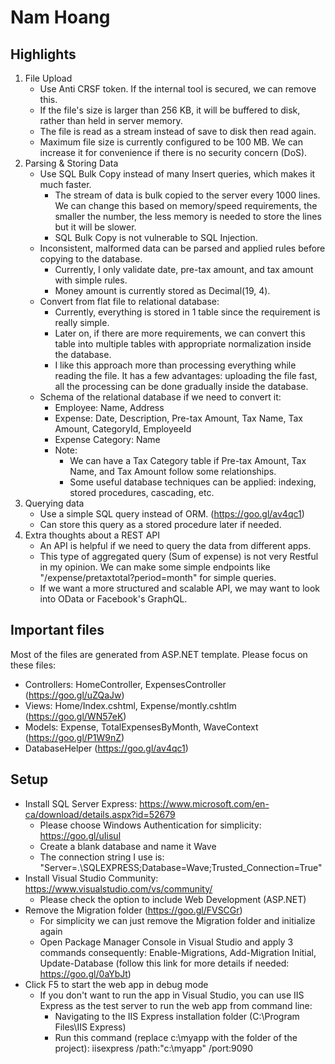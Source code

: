 # Nam Hoang
## Highlights
1. File Upload
    - Use Anti CRSF token. If the internal tool is secured, we can remove this.
    - If the file's size is larger than 256 KB, it will be buffered to disk, rather than held in server memory.
    - The file is read as a stream instead of save to disk then read again.
    - Maximum file size is currently configured to be 100 MB. We can increase it for convenience if there is no security concern (DoS).
2. Parsing & Storing Data
    - Use SQL Bulk Copy instead of many Insert queries, which makes it much faster.
        * The stream of data is bulk copied to the server every 1000 lines. We can change this based on memory/speed requirements, the smaller the number, the less memory is needed to store the lines but it will be slower.
        * SQL Bulk Copy is not vulnerable to SQL Injection.
    - Inconsistent, malformed data can be parsed and applied rules before copying to the database.
        * Currently, I only validate date, pre-tax amount, and tax amount with simple rules.
        * Money amount is currently stored as Decimal(19, 4).
    - Convert from flat file to relational database:
        * Currently, everything is stored in 1 table since the requirement is really simple.
        * Later on, if there are more requirements, we can convert this table into multiple tables with appropriate normalization inside the database.
        * I like this approach more than processing everything while reading the file. It has a few advantages: uploading the file fast, all the processing can be done gradually inside the database.
    - Schema of the relational database if we need to convert it:
        * Employee: Name, Address
        * Expense: Date, Description, Pre-tax Amount, Tax Name, Tax Amount, CategoryId, EmployeeId
        * Expense Category: Name
        * Note:
            + We can have a Tax Category table if Pre-tax Amount, Tax Name, and Tax Amount follow some relationships.
            + Some useful database techniques can be applied: indexing, stored procedures, cascading, etc.
3. Querying data
    - Use a simple SQL query instead of ORM. (https://goo.gl/av4qc1)
    - Can store this query as a stored procedure later if needed.
4. Extra thoughts about a REST API
    - An API is helpful if we need to query the data from different apps.
    - This type of aggregated query (Sum of expense) is not very Restful in my opinion. We can make some simple endpoints like "/expense/pretaxtotal?period=month" for simple queries.
    - If we want a more structured and scalable API, we may want to look into OData or Facebook's GraphQL.

## Important files
Most of the files are generated from ASP.NET template. Please focus on these files:
- Controllers: HomeController, ExpensesController (https://goo.gl/uZQaJw)
- Views: Home/Index.cshtml, Expense/montly.cshtlm (https://goo.gl/WN57eK)
- Models: Expense, TotalExpensesByMonth, WaveContext (https://goo.gl/P1W9nZ)
- DatabaseHelper (https://goo.gl/av4qc1)

## Setup
- Install SQL Server Express: https://www.microsoft.com/en-ca/download/details.aspx?id=52679
    * Please choose Windows Authentication for simplicity: https://goo.gl/uIisul
    * Create a blank database and name it Wave
    * The connection string I use is: "Server=.\SQLEXPRESS;Database=Wave;Trusted_Connection=True"
- Install Visual Studio Community: https://www.visualstudio.com/vs/community/
    * Please check the option to include Web Development (ASP.NET)
- Remove the Migration folder (https://goo.gl/FVSCGr)
    * For simplicity we can just remove the Migration folder and initialize again
    * Open Package Manager Console in Visual Studio and apply 3 commands consequently: Enable-Migrations, Add-Migration Initial, Update-Database (follow this link for more details if needed: https://goo.gl/0aYbJt)
- Click F5 to start the web app in debug mode
    * If you don't want to run the app in Visual Studio, you can use IIS Express as the test server to run the web app from command line:
        + Navigating to the IIS Express installation folder (C:\Program Files\IIS Express)
        + Run this command (replace c:\myapp with the folder of the project): iisexpress /path:"c:\myapp\" /port:9090
